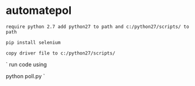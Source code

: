 # automatepol

`
require python 2.7
add python27 to path
and c:/python27/scripts/ to path
`



`
pip install selenium
`

`
copy driver file to c:/python27/scripts/
`

`
run code using 

python poll.py
`
